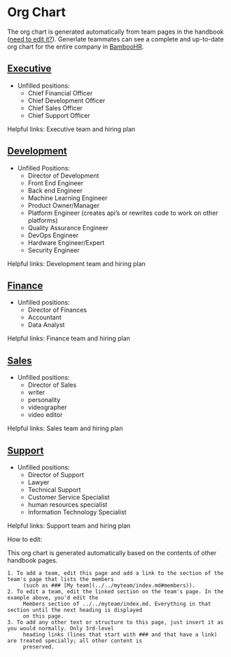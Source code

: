 # Org Chart

The org chart is generated automatically from team pages in the handbook ([need to edit it?]()). <!-- add a link --> Generlate teammates can see a complete and up-to-date org chart for the entire company in [BambooHR](). <!--missing link -->

## [Executive]() <!-- missing link -->

-   Unfilled positions:
    -   Chief Financial Officer
    -   Chief Development Officer
    -   Chief Sales Officer
    -   Chief Support Officer

Helpful links: Executive team and hiring plan <!-- missing link -->

## [Development]() <!-- missing link -->

-   Unfilled Positions:
    -   Director of Development
    -   Front End Engineer
    -   Back end Engineer
    -   Machine Learning Engineer
    -   Product Owner/Manager
    -   Platform Engineer (creates api’s or rewrites code to work on other platforms)
    -   Quality Assurance Engineer
    -   DevOps Engineer
    -   Hardware Engineer/Expert
    -   Security Engineer
    <!-- check on this hierarchy. i removed the software development middle level -->

Helpful links: Development team and hiring plan <!-- missing link -->

## [Finance]() <!-- missing link -->

-   Unfilled positions:
    -   Director of Finances
    -   Accountant
    -   Data Analyst

Helpful links: Finance team and hiring plan <!-- missing link -->

## [Sales]() <!-- missing link -->

-   Unfilled positions:
    -   Director of Sales
    -   writer
    -   personality
    -   videographer
    -   video editor

Helpful links: Sales team and hiring plan <!-- missing link -->

## [Support]() <!-- missing link -->

-   Unfilled positions:
    -   Director of Support
    -   Lawyer
    -   Technical Support
    -   Customer Service Specialist
    -   human resources specialist
    -   Information Technology Specialist

Helpful links: Support team and hiring plan <!-- missing link -->

How to edit:

This org chart is generated automatically based on the contents of other handbook pages.

    1. To add a team, edit this page and add a link to the section of the team's page that lists the members
         (such as ### [My team](../../myteam/index.md#members)).
    2. To edit a team, edit the linked section on the team's page. In the example above, you'd edit the
         Members section of ../../myteam/index.md. Everything in that section until the next heading is displayed
         on this page.
    3. To add any other text or structure to this page, just insert it as you would normally. Only 3rd-level
         heading links (lines that start with ### and that have a link) are treated specially; all other content is
         preserved.
